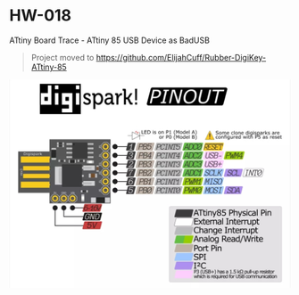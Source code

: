 # HW-018
ATtiny Board Trace - ATtiny 85  USB Device as BadUSB   

> Project moved to https://github.com/ElijahCuff/Rubber-DigiKey-ATtiny-85
  
![Pinout](Screenshot_20220926_141531.jpg)
